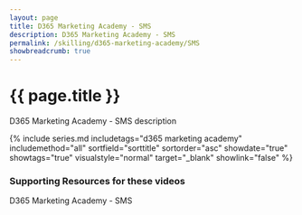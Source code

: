 ```yaml
---
layout: page
title: D365 Marketing Academy - SMS
description: D365 Marketing Academy - SMS
permalink: /skilling/d365-marketing-academy/SMS
showbreadcrumb: true
---
```


# {{ page.title }}

D365 Marketing Academy - SMS description

 {% include series.md 
    includetags="d365 marketing academy" includemethod="all" 
    sortfield="sorttitle" sortorder="asc" showdate="true" showtags="true" 
    visualstyle="normal" target="_blank" showlink="false"
%}

### Supporting Resources for these videos

D365 Marketing Academy - SMS
